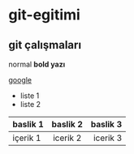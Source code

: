 # git-egitimi

## git çalışmaları

normal
**bold yazı**

[google](https://google.com)

- liste 1
- liste 2

| baslik 1 | baslik 2 | baslik 3|
| :--- | :---: | ---:|
| içerik 1 | icerik 2 | icerik 3|

